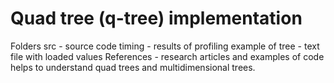 # Quad tree (q-tree) implementation

Folders 
src - source code
timing - results of profiling
example of tree - text file with loaded values
References - research articles and examples of code helps to understand quad trees and multidimensional trees.

